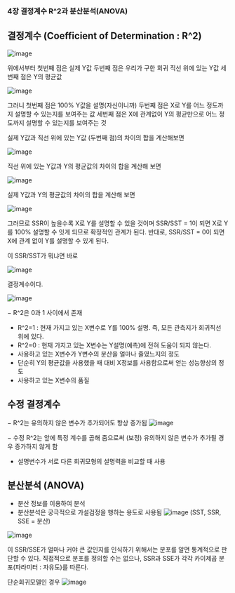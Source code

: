 ### 4장 결정계수 R^2과 분산분석(ANOVA)


## 결정계수 (Coefficient of Determination : R^2)

![image](https://user-images.githubusercontent.com/79880336/109817984-dca8cd00-7c75-11eb-8ba9-e8187e3be7e5.png)

위에서부터 첫번째 점은 실제 Y값
두번째 점은 우리가 구한 회귀 직선 위에 있는 Y값
세번째 점은 Y의 평균값

![image](https://user-images.githubusercontent.com/79880336/109817915-cb5fc080-7c75-11eb-9399-db3a8daab583.png)

그러니 첫번째 점은 100% Y값을 설명(자신이니까)
두번째 점은 X로 Y를 어느 정도까지 설명할 수 있는지를 보여주는 값
세번째 점은 X에 관계없이 Y의 평균만으로 어느 정도까지 설명할 수 있는지를 보여주는 것

실제 Y값과 직선 위에 있는 Y값 (두번째 점)의 차이의 합을 계산해보면

![image](https://user-images.githubusercontent.com/79880336/109667153-32687100-7bb3-11eb-8d21-ceeab76c525d.png)

직선 위에 있는 Y값과 Y의 평균값의 차이의 합을 계산해 보면

![image](https://user-images.githubusercontent.com/79880336/109667189-3dbb9c80-7bb3-11eb-86de-5b5cd0dac62b.png)

실제 Y값과 Y의 평균값의 차이의 합을 계산해 보면

![image](https://user-images.githubusercontent.com/79880336/109667240-4a3ff500-7bb3-11eb-95b4-b0d754e4607f.png)

그러므로 SSR이 높을수록 X로 Y를 설명할 수 있을 것이며 SSR/SST = 1이 되면 X로 Y를 100% 설명할 수 잇게 되므로 확정적인 관계가 된다. 
반대로, SSR/SST = 0이 되면 X에 관계 없이 Y를 설명할 수 있게 된다.

이 SSR/SST가 뭐냐면 바로

![image](https://user-images.githubusercontent.com/79880336/109667295-588e1100-7bb3-11eb-8aed-5e0db20422df.png)

결정계수이다.

![image](https://user-images.githubusercontent.com/79880336/109667343-65ab0000-7bb3-11eb-9205-0e2e39afc5c7.png)

− R^2은 0과 1 사이에서 존재
- R^2=1 : 현재 가지고 있는 X변수로 Y를 100% 설명. 즉, 모든 관측지가 회귀직선 위에 있다. 
- R^2=0 : 현재 가지고 있는 X변수는 Y설명(예측)에 전혀 도움이 되지 않는다.
- 사용하고 있는 X변수가 Y변수의 분산을 얼마나 줄였느지의 정도
- 단순히 Y의 평균값을 사용했을 때 대비 X정보를 사용함으로써 얻는 성능향상의 정도
- 사용하고 있는 X변수의 품질

## 수정 결정계수
− R^2는 유의하지 않은 변수가 추가되어도 항상 증가됨
![image](https://user-images.githubusercontent.com/79880336/109667808-db16d080-7bb3-11eb-9dec-7cf501a00567.png)

− 수정 R^2는 앞에 특정 계수를 곱해 줌으로써 (보정) 유의하지 않은 변수가 추가될 경우 증가하지 않게 함
- 설명변수가 서로 다른 회귀모형의 설명력을 비교할 때 사용

## 분산분석 (ANOVA)
- 분산 정보를 이용하여 분석
- 분산분석은 궁극적으로 가설검정을 행하는 용도로 사용됨
![image](https://user-images.githubusercontent.com/79880336/109667982-0b5e6f00-7bb4-11eb-9da8-0bb5d9de4ed1.png)
(SST, SSR, SSE = 분산)

![image](https://user-images.githubusercontent.com/79880336/109668040-1913f480-7bb4-11eb-83ef-9f1b59d08d21.png)

이 SSR/SSE가 얼마나 커야 큰 값인지를 인식하기 위해서는 분포를 알면 통계적으로 판단할 수 있다. 
직접적으로 분포를 정의할 수는 없으나, SSR과 SSE가 각각 카이제곱 분포(파라미터 : 자유도)를 따른다.

단순회귀모델인 경우
![image](https://user-images.githubusercontent.com/79880336/109668124-3052e200-7bb4-11eb-9934-78f6125375bd.png)
